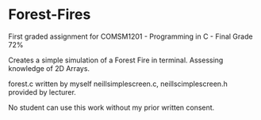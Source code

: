 # Forest-Fires
First graded assignment for COMSM1201 - Programming in C - Final Grade 72%

Creates a simple simulation of a Forest Fire in terminal.  Assessing knowledge of 2D Arrays.

forest.c written by myself
neillsimplescreen.c, neillscimplescreen.h provided by lecturer.

No student can use this work without my prior written consent.
